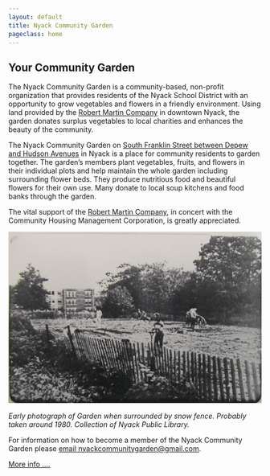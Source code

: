 ```yaml
---
layout: default
title: Nyack Community Garden
pageclass: home
---
```


## Your Community Garden

The Nyack Community Garden is a community-based, non-profit organization
that provides residents of the Nyack School District with an opportunity
to grow vegetables and flowers in a friendly environment. Using land
provided by the [Robert Martin Company](http://robertmartincompany.com)
in downtown Nyack, the garden donates surplus vegetables to local
charities and enhances the beauty of the community.

The Nyack Community Garden on [South Franklin Street between Depew and
Hudson
Avenues](http://www.openstreetmap.org/?minlon=-73.9218139648438&minlat=41.0889358520508&maxlon=-73.9215545654297&maxlat=41.0897102355957)
in Nyack is a place for community residents to garden together. The garden’s members plant vegetables,
fruits, and flowers in their individual plots and help maintain the
whole garden including surrounding flower beds. They produce nutritious
food and beautiful flowers for their own use. Many donate to local soup
kitchens and food banks through the garden.

The vital support of the [Robert Martin
Company](http://robertmartincompany.com), in concert with the Community
Housing Management Corporation, is greatly appreciated.

<img src="/images/undated from NPL 11.01.29.jpeg" alt="Early photo of the garden around 1980, in the snow" width="600"/>

*Early photograph of Garden when surrounded by snow fence. Probably taken around 1980. Collection of Nyack Public Library.*

For information on how to become a member of the Nyack Community Garden
please [email nyackcommunitygarden@gmail.com](mailto:nyackcommunitygarden@gmail.com>
).

[More info ....](/info/)
